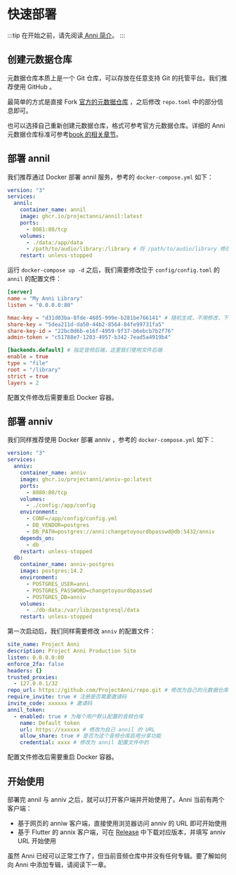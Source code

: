 # 快速部署

:::tip
在开始之前，请先阅读[ Anni 简介](./intro.md)。
:::

## 创建元数据仓库

元数据仓库本质上是一个 Git 仓库，可以存放在任意支持 Git 的托管平台。我们推荐使用 GitHub 。

最简单的方式是直接 Fork [官方的元数据仓库](https://github.com/ProjectAnni/repo) ，之后修改 `repo.toml` 中的部分信息即可。

也可以选择自己重新创建元数据仓库，格式可参考官方元数据仓库。详细的 Anni 元数据仓库标准可参考[book 的相关章节](https://book.anni.rs/02.metadata-repository/00.readme.html)。

## 部署 annil

我们推荐通过 Docker 部署 annil 服务，参考的 `docker-compose.yml` 如下：

```yml
version: "3"
services:
  annil:
    container_name: annil
    image: ghcr.io/projectanni/annil:latest
    ports:
      - 8081:80/tcp
    volumes:
      - ./data:/app/data
      - /path/to/audio/library:/library # 将 /path/to/audio/library 修改为音频文件存放目录
    restart: unless-stopped
```

运行 `docker-compose up -d` 之后，我们需要修改位于 `config/config.toml` 的 `annil` 的配置文件：

```toml
[server]
name = "My Anni Library"
listen = "0.0.0.0:80"

hmac-key = "d31d03ba-8fde-4605-999e-b281be766141" # 随机生成，不用修改，下同
share-key = "5dea211d-da50-44b2-8564-84fe99731fa5"
share-key-id = "22bc0d6b-e16f-4959-9f37-b6ebcb7b2f76"
admin-token = "c51788e7-1203-4957-b342-7ead5a4919b4"

[backends.default] # 指定音频后端，这里我们使用文件后端
enable = true
type = "file"
root = "/library"
strict = true
layers = 2
```

配置文件修改后需要重启 Docker 容器。

## 部署 anniv

我们同样推荐使用 Docker 部署 anniv ，参考的 `docker-compose.yml` 如下：

```yml
version: "3"
services:
  anniv:
    container_name: anniv
    image: ghcr.io/projectanni/anniv-go:latest
    ports:
      - 8080:80/tcp
    volumes:
      - ./config:/app/config
    environment:
      - CONF=/app/config/config.yml
      - DB_VENDOR=postgres
      - DB_PATH=postgres://anni:changetoyourdbpasswd@db:5432/anniv
    depends_on:
      - db
    restart: unless-stopped
  db:
    container_name: anniv-postgres
    image: postgres:14.2
    environment:
      - POSTGRES_USER=anni
      - POSTGRES_PASSWORD=changetoyourdbpasswd
      - POSTGRES_DB=anniv
    volumes:
      - ./db-data:/var/lib/postgresql/data
    restart: unless-stopped
```

第一次启动后，我们同样需要修改 `anniv` 的配置文件：

```yml
site_name: Project Anni
description: Project Anni Production Site
listen: 0.0.0.0:80
enforce_2fa: false
headers: {}
trusted_proxies:
  - 127.0.0.1/32
repo_url: https://github.com/ProjectAnni/repo.git # 修改为自己的元数据仓库地址
require_invite: true # 注册是否需要邀请码
invite_code: xxxxxx # 邀请码
annil_token:
  - enabled: true # 为每个用户默认配置的音频仓库
    name: Default token
    url: https://xxxxxx # 修改为自己 annil 的 URL
    allow_share: true # 是否为这个音频仓库启用分享功能
    credential: xxxx # 修改为 annil 配置文件中的
```

配置文件修改后需要重启 Docker 容器。

## 开始使用

部署完 annil 与 anniv 之后，就可以打开客户端并开始使用了。Anni 当前有两个客户端：

- 基于网页的 anniw 客户端，直接使用浏览器访问 anniv 的 URL 即可开始使用
- 基于 Flutter 的 annix 客户端，可在 [Release](https://github.com/ProjectAnni/annix/releases/tag/canary) 中下载对应版本，并填写 anniv URL 开始使用

虽然 Anni 已经可以正常工作了，但当前音频仓库中并没有任何专辑。要了解如何向 Anni 中添加专辑，请阅读下一章。
